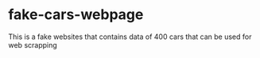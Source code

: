 # fake-cars-webpage
This is a fake websites that contains data of 400 cars that can be used for web scrapping
